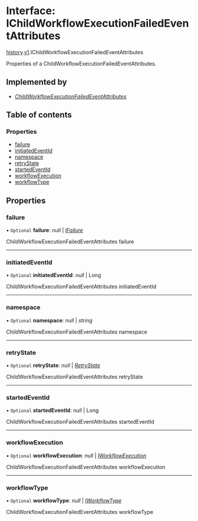 # Interface: IChildWorkflowExecutionFailedEventAttributes

[history](../modules/proto.temporal.api.history.md).[v1](../modules/proto.temporal.api.history.v1.md).IChildWorkflowExecutionFailedEventAttributes

Properties of a ChildWorkflowExecutionFailedEventAttributes.

## Implemented by

* [*ChildWorkflowExecutionFailedEventAttributes*](../classes/proto.temporal.api.history.v1.childworkflowexecutionfailedeventattributes.md)

## Table of contents

### Properties

- [failure](proto.temporal.api.history.v1.ichildworkflowexecutionfailedeventattributes.md#failure)
- [initiatedEventId](proto.temporal.api.history.v1.ichildworkflowexecutionfailedeventattributes.md#initiatedeventid)
- [namespace](proto.temporal.api.history.v1.ichildworkflowexecutionfailedeventattributes.md#namespace)
- [retryState](proto.temporal.api.history.v1.ichildworkflowexecutionfailedeventattributes.md#retrystate)
- [startedEventId](proto.temporal.api.history.v1.ichildworkflowexecutionfailedeventattributes.md#startedeventid)
- [workflowExecution](proto.temporal.api.history.v1.ichildworkflowexecutionfailedeventattributes.md#workflowexecution)
- [workflowType](proto.temporal.api.history.v1.ichildworkflowexecutionfailedeventattributes.md#workflowtype)

## Properties

### failure

• `Optional` **failure**: *null* \| [*IFailure*](proto.temporal.api.failure.v1.ifailure.md)

ChildWorkflowExecutionFailedEventAttributes failure

___

### initiatedEventId

• `Optional` **initiatedEventId**: *null* \| Long

ChildWorkflowExecutionFailedEventAttributes initiatedEventId

___

### namespace

• `Optional` **namespace**: *null* \| *string*

ChildWorkflowExecutionFailedEventAttributes namespace

___

### retryState

• `Optional` **retryState**: *null* \| [*RetryState*](../enums/proto.temporal.api.enums.v1.retrystate.md)

ChildWorkflowExecutionFailedEventAttributes retryState

___

### startedEventId

• `Optional` **startedEventId**: *null* \| Long

ChildWorkflowExecutionFailedEventAttributes startedEventId

___

### workflowExecution

• `Optional` **workflowExecution**: *null* \| [*IWorkflowExecution*](proto.temporal.api.common.v1.iworkflowexecution.md)

ChildWorkflowExecutionFailedEventAttributes workflowExecution

___

### workflowType

• `Optional` **workflowType**: *null* \| [*IWorkflowType*](proto.temporal.api.common.v1.iworkflowtype.md)

ChildWorkflowExecutionFailedEventAttributes workflowType

